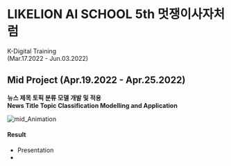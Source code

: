 # LIKELION AI SCHOOL 5th 멋쟁이사자처럼
K-Digital Training  
(Mar.17.2022 - Jun.03.2022)  

## Mid Project (Apr.19.2022 - Apr.25.2022)  

**뉴스 제목 토픽 분류 모델 개발 및 적용**   
**News Title Topic Classification Modelling and Application**    

![mid_Animation](https://user-images.githubusercontent.com/62808393/168309486-3cc79304-e98e-42c2-91ca-b6912ea6d734.gif)

#### Result
- Presentation
- 
